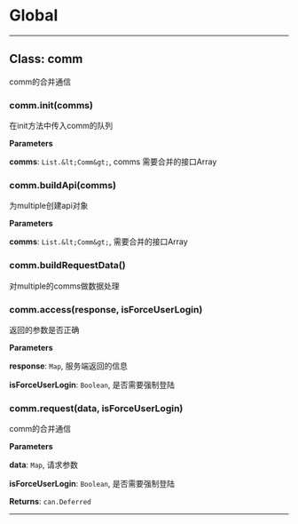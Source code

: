 # Global





* * *

## Class: comm
comm的合并通信

### comm.init(comms) 

在init方法中传入comm的队列

**Parameters**

**comms**: `List.&lt;Comm&gt;`, comms 需要合并的接口Array


### comm.buildApi(comms) 

为multiple创建api对象

**Parameters**

**comms**: `List.&lt;Comm&gt;`, 需要合并的接口Array


### comm.buildRequestData() 

对multiple的comms做数据处理


### comm.access(response, isForceUserLogin) 

返回的参数是否正确

**Parameters**

**response**: `Map`, 服务端返回的信息

**isForceUserLogin**: `Boolean`, 是否需要强制登陆


### comm.request(data, isForceUserLogin) 

comm的合并通信

**Parameters**

**data**: `Map`, 请求参数

**isForceUserLogin**: `Boolean`, 是否需要强制登陆

**Returns**: `can.Deferred`



* * *










